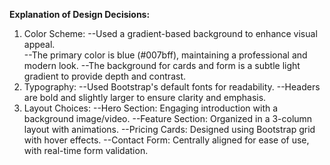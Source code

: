 **Explanation of Design Decisions:**
1. Color Scheme:
    --Used a gradient-based background to enhance visual appeal.
    <br>--The primary color is blue (#007bff), maintaining a professional and modern look.
    --The background for cards and form is a subtle light gradient to provide depth and contrast.
2. Typography:
   --Used Bootstrap's default fonts for readability.
   --Headers are bold and slightly larger to ensure clarity and emphasis.
3. Layout Choices:
        --Hero Section: Engaging introduction with a background image/video.
        --Feature Section: Organized in a 3-column layout with animations.
        --Pricing Cards: Designed using Bootstrap grid with hover effects.
        --Contact Form: Centrally aligned for ease of use, with real-time form validation.
